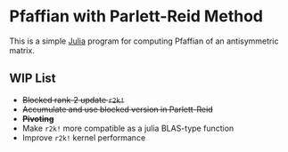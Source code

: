 Pfaffian with Parlett-Reid Method
========

This is a simple [Julia](https://julialang.org) program for computing Pfaffian of an antisymmetric matrix.

## WIP List

- ~~Blocked rank-2 update `r2k!`~~
- ~~Accumulate and use blocked version in Parlett-Reid~~
- ~~**Pivoting**~~
- Make `r2k!` more compatible as a julia BLAS-type function
- Improve `r2k!` kernel performance
